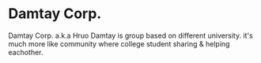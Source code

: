 <h1>Damtay Corp.</h1>
Damtay Corp. a.k.a Hruo Damtay is group based on different university.
it's much more like community where college student sharing & helping eachother.
